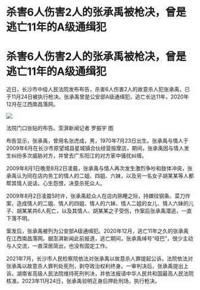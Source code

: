 # 杀害6人伤害2人的张承禹被枪决，曾是逃亡11年的A级通缉犯

# 杀害6人伤害2人的张承禹被枪决，曾是逃亡11年的A级通缉犯

近日，长沙市中级人民法院发布布告，杀害6人伤害2人的故意杀人犯张承禹，已于11月24日被执行枪决。张承禹曾是公安部A级通缉犯，逃亡长达11年，2020年12月在江西南昌落网。

![](https://inews.gtimg.com/om_bt/OhKiCiH_lQSTSCfgg3J_ZqM3zjUJoJC3codUMg0U9KwP4AA/1000)

法院门口张贴的布告。澎湃新闻记者 罗振宇 图

布告显示，张承禹，曾用名张虎成，男，1970年7月23日出生。张承禹与情人于2009年6月在长沙市原望城县星城镇合伙经营按摩店，期间，张承禹因与情人发生纠纷多次威胁对方，并曾去广东阳江的对方家中骚扰纠缠。

2009年8月1日晚至8月2日凌晨，张承禹与情人再次发生激烈争吵和肢体冲突，张承禹认为同在店内务工的情人的二姐、四姐、六妹，以及另一名女子胡某某等人都帮其情人说话，心生怨恨，决意杀死众人。

2009年8月2日凌晨5时许，张承禹趁众人在店内熟睡之际，持螺纹钢条、菜刀作案，造成情人的二姐、情人的四姐、情人的六妹、情人二姐的女儿、情人六妹的儿子、胡某某共6人死亡，以及其情人、胡某某之子受伤，作案后张承禹潜逃，一直下落不明。

案发后，张承禹被列为公安部A级通缉犯。2020年12月，逃亡11年之久的张承禹在江西南昌落网。据澎湃新闻此前报道，逃亡期间，张承禹绰号“哑巴”，很少主动与人交流，一直深居简出，也没有固定工作。

2021年7月，长沙市人民检察院依法对张承禹以故意杀人罪提起公诉。法院依法对张承禹以故意杀人罪判处死刑，剥夺政治权利终身。一审判决后，张承禹提出上诉。湖南省高级人民法院维持死刑判决，并依法报请中华人民共和国最高人民法院核准。2023年11月24日，张承禹验明正身后押赴刑场，执行枪决。

